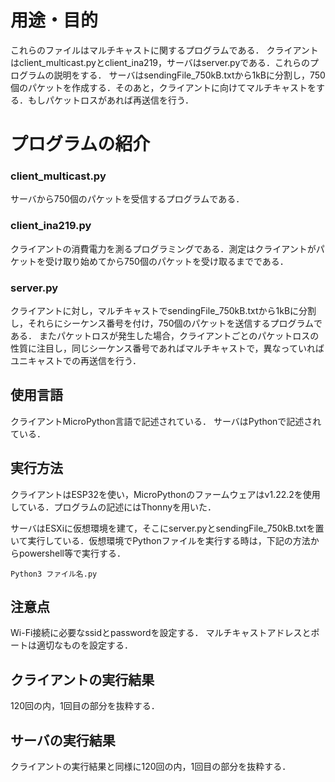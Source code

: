 # 用途・目的

これらのファイルはマルチキャストに関するプログラムである．
クライアントはclient_multicast.pyとclient_ina219，サーバはserver.pyである．これらのプログラムの説明をする．
サーバはsendingFile_750kB.txtから1kBに分割し，750個のパケットを作成する．そのあと，クライアントに向けてマルチキャストをする．もしパケットロスがあれば再送信を行う．

# プログラムの紹介

### client_multicast.py
サーバから750個のパケットを受信するプログラムである．

### client_ina219.py
クライアントの消費電力を測るプログラミングである．測定はクライアントがパケットを受け取り始めてから750個のパケットを受け取るまでである．


### server.py
クライアントに対し，マルチキャストでsendingFile_750kB.txtから1kBに分割し，それらにシーケンス番号を付け，750個のパケットを送信するプログラムである．
またパケットロスが発生した場合，クライアントごとのパケットロスの性質に注目し，同じシーケンス番号であればマルチキャストで，異なっていればユニキャストでの再送信を行う．


## 使用言語
クライアントMicroPython言語で記述されている．
サーバはPythonで記述されている．

## 実行方法

クライアントはESP32を使い，MicroPythonのファームウェアはv1.22.2を使用している．プログラムの記述にはThonnyを用いた．

サーバはESXiに仮想環境を建て，そこにserver.pyとsendingFile_750kB.txtを置いて実行している．仮想環境でPythonファイルを実行する時は，下記の方法からpowershell等で実行する．
```
Python3 ファイル名.py
```

## 注意点
Wi-Fi接続に必要なssidとpasswordを設定する．
マルチキャストアドレスとポートは適切なものを設定する．

## クライアントの実行結果
120回の内，1回目の部分を抜粋する．


## サーバの実行結果
クライアントの実行結果と同様に120回の内，1回目の部分を抜粋する．






